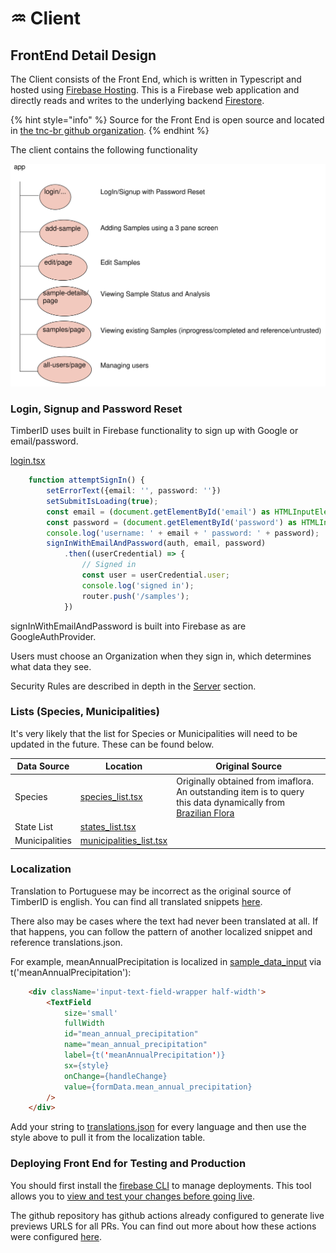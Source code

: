 # ♒ Client

## FrontEnd Detail Design

The Client consists of the Front End, which is written in Typescript and hosted using [Firebase Hosting](https://firebase.google.com/docs/hosting). This is a Firebase web application and directly reads and writes to the underlying backend [Firestore](https://firebase.google.com/docs/firestore).

{% hint style="info" %}
Source for the Front End is open source and located in [the tnc-br github organization](https://github.com/tnc-br/ddf-sample-tracking/tree/main).
{% endhint %}

The client contains the following functionality

<img src="../.gitbook/assets/file.excalidraw.svg" alt="" class="gitbook-drawing">

### Login, Signup and Password Reset

TimberID uses built in Firebase functionality to sign up with Google or email/password.

[login.tsx](https://github.com/tnc-br/ddf-sample-tracking/blob/main/sample\_tracking/app/login/login.tsx#L30C1-L42C15)

```typescript
    function attemptSignIn() {
        setErrorText({email: '', password: ''})
        setSubmitIsLoading(true);
        const email = (document.getElementById('email') as HTMLInputElement).value;
        const password = (document.getElementById('password') as HTMLInputElement).value;
        console.log('username: ' + email + ' password: ' + password);
        signInWithEmailAndPassword(auth, email, password)
            .then((userCredential) => {
                // Signed in 
                const user = userCredential.user;
                console.log('signed in');
                router.push('/samples');
            })
```

signInWithEmailAndPassword is built into Firebase as are GoogleAuthProvider.

Users must choose an Organization when they sign in, which determines what data they see.

Security Rules are described in depth in the [Server](server.md) section.

### Lists (Species, Municipalities)

It's very likely that the list for Species or Municipalities will need to be updated in the future.  These can be found below.

| Data Source    | Location                                                                                                                          | Original Source                                                                                                                                      |
| -------------- | --------------------------------------------------------------------------------------------------------------------------------- | ---------------------------------------------------------------------------------------------------------------------------------------------------- |
| Species        | [species\_list.tsx](https://github.com/tnc-br/ddf-sample-tracking/blob/main/sample\_tracking/app/species\_list.tsx)               | Originally obtained from imaflora. An outstanding item is to query this data dynamically from [Brazilian Flora](https://servicos.jbrj.gov.br/flora/) |
| State List     | [states\_list.tsx](https://github.com/tnc-br/ddf-sample-tracking/blob/main/sample\_tracking/app/states\_list.tsx)                 |                                                                                                                                                      |
| Municipalities | [municipalities\_list.tsx](https://github.com/tnc-br/ddf-sample-tracking/blob/main/sample\_tracking/app/municipalities\_list.tsx) |                                                                                                                                                      |

### Localization

Translation to Portuguese may be incorrect as the original source of TimberID is english. You can find all translated snippets [here](https://github.com/tnc-br/ddf-sample-tracking/blob/main/sample\_tracking/app/i18n/locales/pt/translations.json).

There also may be cases where the text had never been translated at all. If that happens, you can follow the pattern of another localized snippet and reference translations.json.

For example, meanAnnualPrecipitation is localized in [sample\_data\_input](https://github.com/tnc-br/ddf-sample-tracking/blob/main/sample\_tracking/app/sample\_data\_input.tsx#L655) via t('meanAnnualPrecipitation'):

```html
    <div className='input-text-field-wrapper half-width'>
        <TextField
            size='small'
            fullWidth
            id="mean_annual_precipitation"
            name="mean_annual_precipitation"
            label={t('meanAnnualPrecipitation')}
            sx={style}
            onChange={handleChange}
            value={formData.mean_annual_precipitation}
        />
    </div>
```

Add your string to [translations.json](https://github.com/tnc-br/ddf-sample-tracking/blob/main/sample\_tracking/app/i18n/locales/pt/translations.json) for every language and then use the style above to pull it from the localization table.

### Deploying Front End for Testing and Production

You should first install the [firebase CLI](https://firebase.google.com/docs/hosting#implementation\_path) to manage deployments.  This tool allows you to [view and test your changes before going live](https://firebase.google.com/docs/hosting/test-preview-deploy).

The github repository has github actions already configured to generate live previews URLS for all PRs.  You can find out more about how these actions were configured [here](https://firebase.google.com/docs/hosting/github-integration#set-up).

